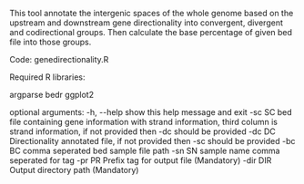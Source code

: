 This tool annotate the intergenic spaces of the whole genome based on the upstream and downstream gene directionality into convergent, divergent and codirectional groups. Then calculate the base percentage of given bed file into those groups. 

Code: genedirectionality.R 

Required R libraries:

argparse
bedr
ggplot2

optional arguments:
  -h, --help  show this help message and exit
  -sc SC      bed file containing gene information with strand information, third column is strand information, if not provided then -dc should be provided
  -dc DC      Directionality annotated file, if not provided then -sc should be provided
  -bc BC      comma seperated bed sample file path
  -sn SN      sample name comma seperated for tag
  -pr PR      Prefix tag for output file (Mandatory)
  -dir DIR    Output directory path (Mandatory)
  
  
  
  
  

